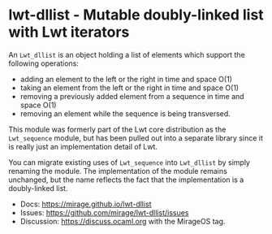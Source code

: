 # lwt-dllist - Mutable doubly-linked list with Lwt iterators

An `Lwt_dllist` is an object holding a list of elements which support
the following operations:

- adding an element to the left or the right in time and space O(1)
- taking an element from the left or the right in time and space O(1)
- removing a previously added element from a sequence in time and space O(1)
- removing an element while the sequence is being transversed.

This module was formerly part of the Lwt core distribution as the
`Lwt_sequence` module, but has been pulled out into a separate library since it
is really just an implementation detail of Lwt.

You can migrate existing uses of `Lwt_sequence` into `Lwt_dllist` by simply
renaming the module.  The implementation of the module remains unchanged, but
the name reflects the fact that the implementation is a doubly-linked list.

- Docs: <https://mirage.github.io/lwt-dllist>
- Issues: <https://github.com/mirage/lwt-dllist/issues>
- Discussion: <https://discuss.ocaml.org> with the MirageOS tag.
